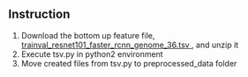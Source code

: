 <h2> Instruction </h2> 

1. Download the bottom up feature file, <a target = "_blank" href="https://imagecaption.blob.core.windows.net/imagecaption/trainval_36.zip"> trainval_resnet101_faster_rcnn_genome_36.tsv </a>, and unzip it
2. Execute tsv.py in python2 environment
3. Move created files from tsv.py to preprocessed_data folder